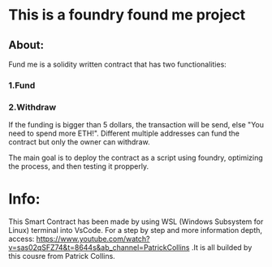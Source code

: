 # This is a foundry found me project

## About:

Fund me is a solidity written contract that has two functionalities:
### 1.Fund
### 2.Withdraw
If the funding is bigger than 5 dollars, the transaction will be send, else "You need to spend more ETH!".
Different multiple addresses can fund the contract but only the owner can withdraw.

The main goal is to deploy the contract as a script using foundry, optimizing the process, and
then testing it propperly.

# Info:

This Smart Contract has been made by using WSL (Windows Subsystem for Linux) terminal into VsCode.
For a step by step and more information depth, access: https://www.youtube.com/watch?v=sas02qSFZ74&t=8644s&ab_channel=PatrickCollins .It is all builded by this cousre from Patrick Collins.
